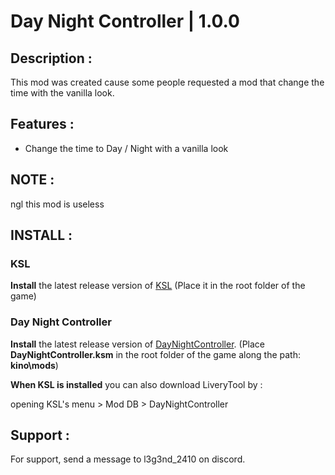 # Day Night Controller | 1.0.0

## Description :

This mod was created cause some people requested a mod that change the time with the vanilla look.

## Features :

- Change the time to Day / Night with a vanilla look

## NOTE :

ngl this mod is useless

## INSTALL :

### KSL 
**Install** the latest release version of [KSL](https://github.com/trbflxr/ksl/releases) 
(Place it in the root folder of the game)
### Day Night Controller
**Install** the latest release version of [DayNightController](https://github.com/l3g3nd2410/Day-Night-Controller/releases). (Place **DayNightController.ksm** in the root folder of the game along the path: **kino\mods**)

**When KSL is installed** you can also download LiveryTool by :

opening KSL's menu > Mod DB > DayNightController

## Support :

For support, send a message to l3g3nd_2410 on discord.

